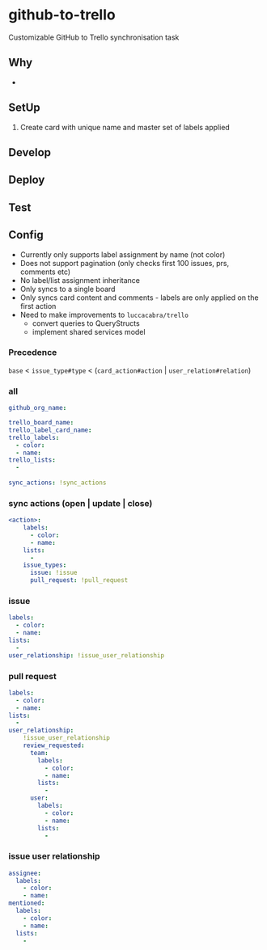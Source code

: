 # github-to-trello
Customizable GitHub to Trello synchronisation task

## Why
* 


## SetUp

1. Create card with unique name and master set of labels applied

## Develop

## Deploy

## Test


## Config
* Currently only supports label assignment by name (not color)
* Does not support pagination (only checks first 100 issues, prs, comments etc)
* No label/list assignment inheritance
* Only syncs to a single board
* Only syncs card content and comments - labels are only applied on the first action
* Need to make improvements to `luccacabra/trello`
    * convert queries to QueryStructs
    * implement shared services model
### Precedence
`base` < `issue_type#type` < (`card_action#action` | `user_relation#relation`)
### all
```yaml
github_org_name:

trello_board_name:
trello_label_card_name:
trello_labels:
  - color:
  - name:
trello_lists:
  -
  
sync_actions: !sync_actions
```

### sync actions (open | update | close)
```yaml
<action>:
    labels:
      - color:
      - name:
    lists:
      -
    issue_types:
      issue: !issue
      pull_request: !pull_request
```

### issue
```yaml
labels:
  - color:
  - name:
lists:
  -
user_relationship: !issue_user_relationship
```

### pull request
```yaml
labels:
  - color:
  - name:
lists:
  -
user_relationship:
    !issue_user_relationship
    review_requested:
      team:
        labels:
          - color:
          - name:
        lists:
          -
      user:
        labels:
          - color:
          - name:
        lists:
          -
```

### issue user relationship
```yaml
assignee:
  labels:
    - color:
    - name:
mentioned:
  labels:
    - color:
    - name:
  lists:
    -

```